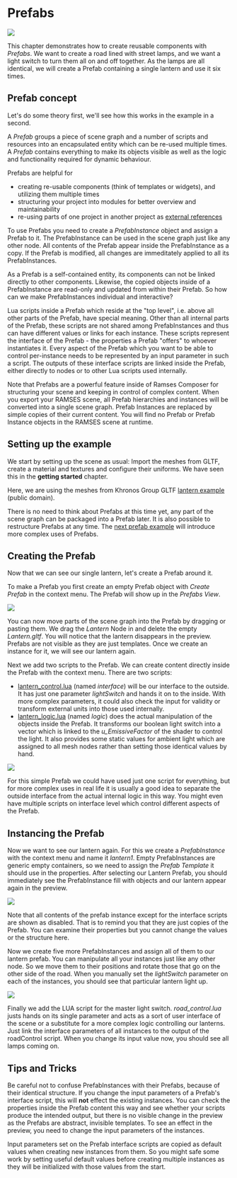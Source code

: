 <!--
SPDX-License-Identifier: MPL-2.0

This file is part of Ramses Composer
(see https://github.com/COVESA/ramses-composer-docs).

This Source Code Form is subject to the terms of the Mozilla Public License, v. 2.0.
If a copy of the MPL was not distributed with this file, You can obtain one at http://mozilla.org/MPL/2.0/.
-->
# Prefabs

![](docs/title.png)

This chapter demonstrates how to create reusable components with _Prefabs_. We want to create a road lined with street lamps, and we want a light switch to turn them all on and off together. As the lamps are all identical, we will create a Prefab containing a single lantern and use it six times.

## Prefab concept

Let's do some theory first, we'll see how this works in the example in a second.

A _Prefab_ groups a piece of scene graph and a number of scripts and resources into an encapsulated entity which can be re-used multiple times. A _Prefab_ contains everything to make its objects visible as well as the logic and functionality required for dynamic behaviour.

Prefabs are helpful for

* creating re-usable components (think of templates or widgets), and utilizing them multiple times
* structuring your project into modules for better overview and maintainability
* re-using parts of one project in another project as [external references](../external_references/README.md)

To use Prefabs you need to create a _PrefabInstance_ object and assign a Prefab to it. The PrefabInstance can be used in the scene graph just like any other node. All contents of the Prefab appear inside the PrefabInstance as a copy. If the Prefab is modified, all changes are immeditately applied to all its PrefabInstances.

As a Prefab is a self-contained entity, its components can not be linked directly to other components. Likewise, the copied objects inside of a PrefabInstance are read-only and updated from within their Prefab. So how can we make PrefabInstances individual and interactive?

Lua scripts inside a Prefab which reside at the "top level", i.e. above all other parts of the Prefab, have special meaning. Other than all internal parts of the Prefab, these scripts are not shared among PrefabInstances and thus can have different values or links for each instance. These scripts represent the interface of the Prefab - the properties a Prefab "offers" to whoever instantiates it. Every aspect of the Prefab which you want to be able to control per-instance needs to be represented by an input parameter in such a script. The outputs of these interface scripts are linked inside the Prefab, either directly to nodes or to other Lua scripts used internally.

Note that Prefabs are a powerful feature inside of Ramses Composer for structuring your scene and keeping in control of complex content. When you export your RAMSES scene, all Prefab hierarchies and instances will be converted into a single scene graph. Prefab Instances are replaced by simple copies of their current content. You will find no Prefab or Prefab Instance objects in the RAMSES scene at runtime.

## Setting up the example

We start by setting up the scene as usual: Import the meshes from GLTF, create a material and textures and configure their uniforms. We have seen this in the __getting started__ chapter.

Here, we are using the meshes from Khronos Group GLTF [lantern example](https://github.com/KhronosGroup/glTF-Sample-Models/tree/master/2.0/Lantern/glTF) (public domain).

There is no need to think about Prefabs at this time yet, any part of the scene graph can be packaged into a Prefab later. It is also possible to restructure Prefabs at any time. The [next prefab example](../nested_prefabs/README.md) will introduce more complex uses of Prefabs. 

## Creating the Prefab

Now that we can see our single lantern, let's create a Prefab around it.

To make a Prefab you first create an empty Prefab object with _Create Prefab_ in the context menu. The Prefab will show up in the _Prefabs View_.

![](docs/empty_prefab.png)

You can now move parts of the scene graph into the Prefab by dragging or pasting them. We drag the _Lantern_ Node in and delete the empty _Lantern.gltf_. You will notice that the lantern disappears in the preview. Prefabs are not visible as they are just templates. Once we create an instance for it, we will see our lantern again.

Next we add two scripts to the Prefab. We can create content directly inside the Prefab with the context menu. There are two scripts:

* [lantern_control.lua](lua/lantern_control.lua) (named _interface_) will be our interface to the outside. It has just one parameter _lightSwitch_ and hands it on to the inside. With more complex parameters, it could also check the input for validity or transform external units into those used internally.
* [lantern_logic.lua](lua/lantern_logic.lua) (named _logic_) does the actual manipulation of the objects inside the Prefab. It transforms our boolean light switch into a vector which is linked to the *u_EmissiveFactor* of the shader to control the light. It also provides some static values for ambient light which are assigned to all mesh nodes rather than setting those identical values by hand.

![](docs/prefab.png)

For this simple Prefab we could have used just one script for everything, but for more complex uses in real life it is usually a good idea to separate the outside interface from the actual internal logic in this way. You might even have multiple scripts on interface level which control different aspects of the Prefab.

## Instancing the Prefab

Now we want to see our lantern again. For this we create a _PrefabInstance_ with the context menu and name it _lantern1_. Empty PrefabInstances are generic empty containers, so we need to assign the _Prefab Template_ it should use in the properties. After selecting our Lantern Prefab, you should immediately see the PrefabInstance fill with objects and our lantern appear again in the preview.

![](docs/prefab_instance.png)

Note that all contents of the prefab instance except for the interface scripts are shown as disabled. That is to remind you that they are just copies of the Prefab. You can examine their properties but you cannot change the values or the structure here.

Now we create five more PrefabInstances and assign all of them to our lantern prefab. You can manipulate all your instances just like any other node. So we move them to their positions and rotate those that go on the other side of the road. When you manually set the _lightSwitch_ parameter on each of the instances, you should see that particular lantern light up.

![](docs/result.png)

Finally we add the LUA script for the master light switch. *road_control.lua* justs hands on its single parameter and acts as a sort of user interface of the scene or a substitute for a more complex logic controlling our lanterns. Just link the interface parameters of all instances to the output of the roadControl script. When you change its input value now, you should see all lamps coming on.

## Tips and Tricks

Be careful not to confuse PrefabInstances with their Prefabs, because of their identical structure. If you change the input parameters of a Prefab's interface script, this will **not** effect the existing instances. You can check the properties inside the Prefab content this way and see whether your scripts produce the intended output, but there is no visible change in the preview as the Prefabs are abstract, invisible templates. To see an effect in the preview, you need to change the input parameters of the instances.

Input parameters set on the Prefab interface scripts are copied as default values when creating new instances from them. So you might safe some work by setting useful default values before creating multiple instances as they will be initialized with those values from the start.



